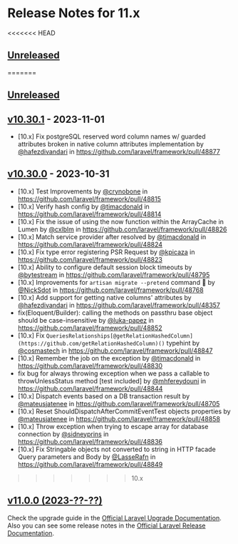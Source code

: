 # Release Notes for 11.x

<<<<<<< HEAD
## [Unreleased](https://github.com/laravel/framework/compare/v11.0.0..master)
=======
## [Unreleased](https://github.com/laravel/framework/compare/v10.30.1...10.x)

## [v10.30.1](https://github.com/laravel/framework/compare/v10.30.0...v10.30.1) - 2023-11-01

- [10.x] Fix postgreSQL reserved word column names w/ guarded attributes broken in native column attributes implementation by [@hafezdivandari](https://github.com/hafezdivandari) in https://github.com/laravel/framework/pull/48877

## [v10.30.0](https://github.com/laravel/framework/compare/v10.29.0...v10.30.0) - 2023-10-31

- [10.x] Test Improvements by [@crynobone](https://github.com/crynobone) in https://github.com/laravel/framework/pull/48815
- [10.x] Verify hash config by [@timacdonald](https://github.com/timacdonald) in https://github.com/laravel/framework/pull/48814
- [10.x] Fix the issue of using the now function within the ArrayCache in Lumen by [@cxlblm](https://github.com/cxlblm) in https://github.com/laravel/framework/pull/48826
- [10.x] Match service provider after resolved by [@timacdonald](https://github.com/timacdonald) in https://github.com/laravel/framework/pull/48824
- [10.x] Fix type error registering PSR Request by [@kpicaza](https://github.com/kpicaza) in https://github.com/laravel/framework/pull/48823
- [10.x] Ability to configure default session block timeouts by [@bytestream](https://github.com/bytestream) in https://github.com/laravel/framework/pull/48795
- [10.x] Improvements for `artisan migrate --pretend` command 🚀 by [@NickSdot](https://github.com/NickSdot) in https://github.com/laravel/framework/pull/48768
- [10.x] Add support for getting native columns' attributes by [@hafezdivandari](https://github.com/hafezdivandari) in https://github.com/laravel/framework/pull/48357
- fix(Eloquent/Builder): calling the methods on passthru base object should be case-insensitive by [@luka-papez](https://github.com/luka-papez) in https://github.com/laravel/framework/pull/48852
- [10.x] Fix `QueriesRelationships[@getRelationHashedColumn](https://github.com/getRelationHashedColumn)()` typehint by [@cosmastech](https://github.com/cosmastech) in https://github.com/laravel/framework/pull/48847
- [10.x] Remember the job on the exception by [@timacdonald](https://github.com/timacdonald) in https://github.com/laravel/framework/pull/48830
- fix bug for always throwing exception when we pass a callable to throwUnlessStatus method [test included] by [@mhfereydouni](https://github.com/mhfereydouni) in https://github.com/laravel/framework/pull/48844
- [10.x] Dispatch events based on a DB transaction result by [@mateusjatenee](https://github.com/mateusjatenee) in https://github.com/laravel/framework/pull/48705
- [10.x] Reset ShouldDispatchAfterCommitEventTest objects properties by [@mateusjatenee](https://github.com/mateusjatenee) in https://github.com/laravel/framework/pull/48858
- [10.x] Throw exception when trying to escape array for database connection by [@sidneyprins](https://github.com/sidneyprins) in https://github.com/laravel/framework/pull/48836
- [10.x] Fix Stringable objects not converted to string in HTTP facade Query parameters and Body by [@LasseRafn](https://github.com/LasseRafn) in https://github.com/laravel/framework/pull/48849
>>>>>>> 10.x


## [v11.0.0 (2023-??-??)](https://github.com/laravel/framework/compare/v11.0.0...master)

Check the upgrade guide in the [Official Laravel Upgrade Documentation](https://laravel.com/docs/11.x/upgrade). Also you can see some release notes in the [Official Laravel Release Documentation](https://laravel.com/docs/11.x/releases).
